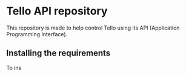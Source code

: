 # Tello API repository

This repository is made to help control Tello using its API (Application Programming Interface).

## Installing the requirements

To ins